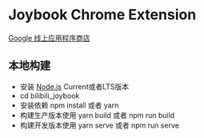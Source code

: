 # Joybook Chrome Extension

[Google 线上应用程序商店](https://chrome.google.com/webstore/detail/iecammnlpogmogajmpdljiijmokjbpam)

## 本地构建
- 安装 [Node.js](https://nodejs.org) Current或者LTS版本
- cd bilibili_joybook
- 安装依赖 npm install 或者 yarn
- 构建生产版本使用 yarn build 或者 npm run build
- 构建开发版本使用 yarn serve 或者 npm run serve

